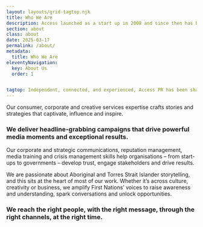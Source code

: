 ```yaml
---
layout: layouts/grid-tagtop.njk
title: Who We Are
description: Access launched as a start up in 2008 and since then has become one of the industry’s most respected independent communications and PR agencies.
section: about
class: about
date: 2025-03-17
permalink: /about/
metadata:
  title: Who We Are
eleventyNavigation:
  key: About Us
  order: 1


tagtop: Independent, connected, and experienced, Access PR has been shaping the success of iconic brands, destinations, events and organisations since 2008.
---
```







Our consumer, corporate and creative services expertise crafts stories and strategies that captivate, influence and inspire.

### We deliver headline-grabbing campaigns that drive powerful media moments and exceptional results. ###

Our corporate and strategic communications, reputation management, media training and crisis management skills help organisations –  from start-ups to governments – develop trust, engage stakeholders and drive results. 

We are passionate about Aboriginal and Torres Strait Islander storytelling, and this sits at the heart of most of our work. Whether it’s across culture, creativity or business, we amplify First Nations’ voices to raise awareness and understanding, spark conversations and unlock opportunities.

### We reach the right people, with the right message, through the right channels, at the right time. ###
